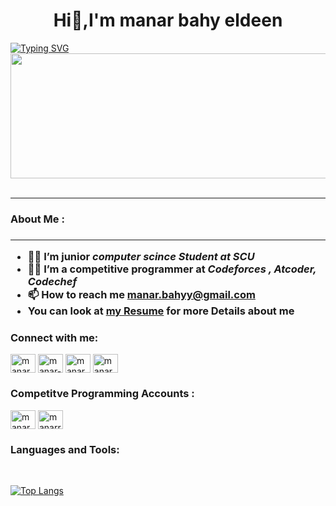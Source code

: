 
<h1 align="center"> Hi👋,I'm manar bahy eldeen</h1>
<a href="https://git.io/typing-svg"><img src="https://readme-typing-svg.herokuapp.com?font=Fira+Code&size=21&pause=1000&color=090BF7&background=FFEFF400&vCenter=true&width=435&lines=+I'm+a+Junior+Computer+Science+;Student" alt="Typing SVG" /></a>

<img src="https://komarev.com/ghpvc/?username=mannarbahy&style=flat-square&color=blue" alt=""/>


<br>

<div align="center">
  <img src="https://media.giphy.com/media/1XCcD9VLQZ2Io/giphy.gif" width="600" height="200"/>
</div> 
<br>
<hr>
 <h3> About Me : <h3><hr>

- 👨‍💻 I’m junior <strong>*computer scince  Student  at SCU*</strong> <br>
- 👨‍💻 I’m a competitive programmer at <b>*Codeforces , Atcoder, Codechef* </b> <br>
- 📫 How to reach me **manar.bahyy@gmail.com**
- You can look at  <a href="https://docs.google.com/document/d/1W4QbOZFHAwsiQvGMTrhy8CnWrznkwIjcNq-vYH_twKU/edit?usp=sharing">my Resume</a> for more Details about me






<h3 align="left">Connect with me:</h3>
<p align="left">
<a href="https://twitter.com/manar_bahy" target="blank"><img align="center" src="https://raw.githubusercontent.com/rahuldkjain/github-profile-readme-generator/master/src/images/icons/Social/twitter.svg" alt="manar_bahy" height="30" width="40" /></a>
<a href="[https://linkedin.com/in/manar-bahy](https://www.linkedin.com/in/manar-bahy-899759208/)" target="blank"><img align="center" src="https://raw.githubusercontent.com/rahuldkjain/github-profile-readme-generator/master/src/images/icons/Social/linked-in-alt.svg" alt="manar-bahy" height="30" width="40" /></a>
<a href="https://stackoverflow.com/users/manar bahy" target="blank"><img align="center" src="https://raw.githubusercontent.com/rahuldkjain/github-profile-readme-generator/master/src/images/icons/Social/stack-overflow.svg" alt="manar bahy" height="30" width="40" /></a>
<a href="https://instagram.com/manar.pahy" target="blank"><img align="center" src="https://raw.githubusercontent.com/rahuldkjain/github-profile-readme-generator/master/src/images/icons/Social/instagram.svg" alt="manar.pahy" height="30" width="40" /></a>
</p>

<h3 align="left">Competitve Programming Accounts : </h3>
<p align="left">

<a href="https://www.codechef.com/users/manarz88" target="blank"><img align="center" src="https://cdn.jsdelivr.net/npm/simple-icons@3.1.0/icons/codechef.svg" alt="manarz88" height="30" width="40" /></a>
<a href="https://codeforces.com/profile/manarrr_bahy" target="blank"><img align="center" src="https://raw.githubusercontent.com/rahuldkjain/github-profile-readme-generator/master/src/images/icons/Social/codeforces.svg" alt="manarrr_bahy" height="30" width="40" /></a>
  
</p>

<h3 align="left">Languages and Tools:</h3>
<br>


[![Top Langs](https://github-readme-stats.vercel.app/api/top-langs/?username=mannarbahy&layout=compact&theme=vision-friendly-dark)](https://github.com/anuraghazra/github-readme-stats)
  

 

